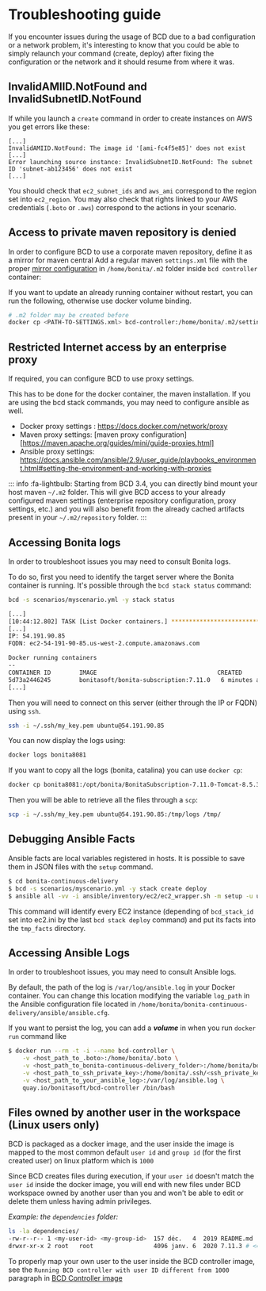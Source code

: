 # Troubleshooting guide

If you encounter issues during the usage of BCD due to a bad configuration or a network problem, it's interesting to know that you could be able to simply relaunch your command (create, deploy) after fixing the configuration or the network and it should resume from where it was.

## InvalidAMIID.NotFound and InvalidSubnetID.NotFound

If while you launch a `create` command in order to create instances on AWS you get errors like these:

```
[...]
InvalidAMIID.NotFound: The image id '[ami-fc4f5e85]' does not exist
[...]
Error launching source instance: InvalidSubnetID.NotFound: The subnet ID 'subnet-ab123456' does not exist
[...]
```

You should check that `ec2_subnet_ids` and `aws_ami` correspond to the region set into `ec2_region`.
You may also check that rights linked to your AWS credentials (`.boto` or `.aws`) correspond to the actions in your scenario.

## Access to private maven repository is denied

In order to configure BCD to use a corporate maven repository, define it as a mirror for maven central
Add a regular maven `settings.xml` file with the proper [mirror configuration](https://maven.apache.org/guides/mini/guide-mirror-settings.html) in `/home/bonita/.m2` folder inside `bcd controller` container:

If you want to update an already running container without restart, you can run the following, otherwise use docker volume binding.

```bash
# .m2 folder may be created before
docker cp <PATH-TO-SETTINGS.xml> bcd-controller:/home/bonita/.m2/settings.xml
```

## Restricted Internet access by an enterprise proxy

If required, you can configure BCD to use proxy settings.

This has to be done for the docker container, the maven installation.
If you are using the bcd stack commands, you may need to configure ansible as well.

* Docker proxy settings : https://docs.docker.com/network/proxy
* Maven proxy settings: [maven proxy configuration][https://maven.apache.org/guides/mini/guide-proxies.html]
* Ansible proxy settings: https://docs.ansible.com/ansible/2.9/user_guide/playbooks_environment.html#setting-the-environment-and-working-with-proxies

::: info
:fa-lightbulb: Starting from BCD 3.4, you can directly bind mount your host maven `~/.m2` folder. 
This will give BCD access to your already configured maven settings (enterprise repository configuration, proxy settings, etc.)
and you will also benefit from the already cached artifacts present in your `~/.m2/repository` folder.
:::

## Accessing Bonita logs

In order to troubleshoot issues you may need to consult Bonita logs.

To do so, first you need to identify the target server where the Bonita container is running.
It's possible through the `bcd stack status` command:

```bash
bcd -s scenarios/myscenario.yml -y stack status

[...]
[10:44:12.802] TASK [List Docker containers.] **************************************************************************************************
[...]
IP: 54.191.90.85
FQDN: ec2-54-191-90-85.us-west-2.compute.amazonaws.com

Docker running containers
--
CONTAINER ID        IMAGE                                  CREATED             STATUS              NAMES
5d73a2446245        bonitasoft/bonita-subscription:7.11.0   6 minutes ago       Up 6 minutes        bonita8081
[...]
```

Then you will need to connect on this server (either through the IP or FQDN) using `ssh`.

```bash
ssh -i ~/.ssh/my_key.pem ubuntu@54.191.90.85
```

You can now display the logs using:
```bash
docker logs bonita8081
```

If you want to copy all the logs (bonita, catalina) you can use `docker cp`:
```bash
docker cp bonita8081:/opt/bonita/BonitaSubscription-7.11.0-Tomcat-8.5.34/server/logs/ /tmp/
```

Then you will be able to retrieve all the files through a `scp`:
```bash
scp -i ~/.ssh/my_key.pem ubuntu@54.191.90.85:/tmp/logs /tmp/
```

## Debugging Ansible Facts

Ansible facts are local variables registered in hosts. It is possible to save them in JSON files with the `setup` command.
```bash
$ cd bonita-continuous-delivery
$ bcd -s scenarios/myscenario.yml -y stack create deploy
$ ansible all -vv -i ansible/inventory/ec2/ec2_wrapper.sh -m setup -u ubuntu --private-key=~/.ssh/my_key.pem --tree tmp_facts/
```
This command will identify every EC2 instance (depending of `bcd_stack_id` set into ec2.ini by the last `bcd stack deploy` command) and put its facts into the `tmp_facts` directory.

## Accessing Ansible Logs

In order to troubleshoot issues, you may need to consult Ansible logs.

By default, the path of the log is `/var/log/ansible.log` in your Docker container. You can change this location modifying the variable `log_path` in the Ansible configuration file located in `/home/bonita/bonita-continuous-delivery/ansible/ansible.cfg`.

If you want to persist the log, you can add a ***volume*** in when you run `docker run` command like

```bash
$ docker run --rm -t -i --name bcd-controller \
    -v <host_path_to_.boto>:/home/bonita/.boto \
    -v <host_path_to_bonita-continuous-delivery_folder>:/home/bonita/bonita-continuous-delivery \
    -v <host_path_to_ssh_private_key>:/home/bonita/.ssh/<ssh_private_key> \
    -v <host_path_to_your_ansible_log>:/var/log/ansible.log \
    quay.io/bonitasoft/bcd-controller /bin/bash
```

## Files owned by another user in the workspace (Linux users only)

BCD is packaged as a docker image, and the user inside the image is mapped to the most common default
`user id` and `group id` (for the first created user) on linux platform which is `1000`

Since BCD creates files during execution, if your `user id` doesn't match the `user id` inside the docker image, you will end
with new files under BCD workspace owned by another user than you and won't be able to edit or delete them
unless having admin privileges.

_Example: the `dependencies` folder:_
````bash
ls -la dependencies/
-rw-r--r-- 1 <my-user-id> <my-group-id>  157 déc.   4  2019 README.md
drwxr-xr-x 2 root   root                 4096 janv. 6  2020 7.11.3 # <= this folder created by BCD is now read only for <my-user>
````

To properly map your own user to the user inside the BCD controller image, 
see the `Running BCD controller with user ID different from 1000` paragraph in [BCD Controller image](bcd_controller.md)
